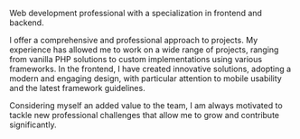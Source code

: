 Web development professional with a specialization in frontend and backend.

I offer a comprehensive and professional approach to projects. My experience has allowed me to work on a wide range of projects, ranging from vanilla PHP solutions to custom implementations using various frameworks. In the frontend, I have created innovative solutions, adopting a modern and engaging design, with particular attention to mobile usability and the latest framework guidelines.

Considering myself an added value to the team, I am always motivated to tackle new professional challenges that allow me to grow and contribute significantly.

<!---
BottyIvan/BottyIvan is a ✨ special ✨ repository because its `README.md` (this file) appears on your GitHub profile.
You can click the Preview link to take a look at your changes.
--->
